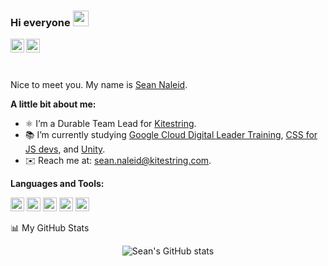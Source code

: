 ### Hi everyone <img src="https://media.giphy.com/media/hvRJCLFzcasrR4ia7z/giphy.gif" width="25px">
<a href="https://twitter.com/SeanNaleid">
  <img align="left" alt="Sean Naleid | Twitter" width="22px" src="https://cdn.simpleicons.org/x/000/fff" />
</a>
<a href="https://www.linkedin.com/in/sean-naleid-vargas/">
  <img align="left" alt="Sean's LinkedIn" width="22px" src="https://cdn.simpleicons.org/LinkedIn/000/fff"/>
</a>

<br />
<br />
<br />

Nice to meet you. My name is [Sean Naleid](https://www.seanaleid.com).
  
**A little bit about me:**

- ⚛️ I’m a Durable Team Lead for [Kitestring](https://www.kitestring.com/).
- 📚 I’m currently studying [Google Cloud Digital Leader Training](https://app.pluralsight.com/paths/certificate/google-cloud-digital-leader-training), [CSS for JS devs](https://courses.joshwcomeau.com/css-for-js), and [Unity](https://learn.unity.com/).
- ✉️ Reach me at: [sean.naleid@kitestring.com](mailto:sean.naleid@kitestring.com).

**Languages and Tools:**  

<code><img height="22" src="https://cdn.simpleicons.org/javascript/F7DF1E/F7DF1E"></code>
<code><img height="22" src="https://cdn.simpleicons.org/react/61DAFB/61DAFB"></code>
<code><img height="22" src="https://cdn.simpleicons.org/node.js/339933/339933"></code>
<code><img height="22" src="https://cdn.simpleicons.org/python/3776AB/3776AB"></code>
<code><img height="22" src="https://cdn.simpleicons.org/git/F05032/F05032"></code>

📊 My GitHub Stats

<p align="center"> <img src="https://github-readme-stats.vercel.app/api?username=seanaleid&show_icons=true&theme=gotham" alt="Sean's GitHub stats" />
